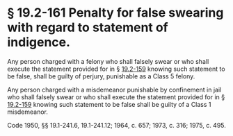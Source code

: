 # § 19.2-161 Penalty for false swearing with regard to statement of indigence.

<p>Any person charged with a felony who shall falsely swear or who shall execute the statement provided for in § <a href='http://law.lis.virginia.gov/vacode/19.2-159/'>19.2-159</a> knowing such statement to be false, shall be guilty of perjury, punishable as a Class 5 felony.</p><p>Any person charged with a misdemeanor punishable by confinement in jail who shall falsely swear or who shall execute the statement provided for in § <a href='http://law.lis.virginia.gov/vacode/19.2-159/'>19.2-159</a> knowing such statement to be false shall be guilty of a Class 1 misdemeanor.</p><p>Code 1950, §§ 19.1-241.6, 19.1-241.12; 1964, c. 657; 1973, c. 316; 1975, c. 495.</p>